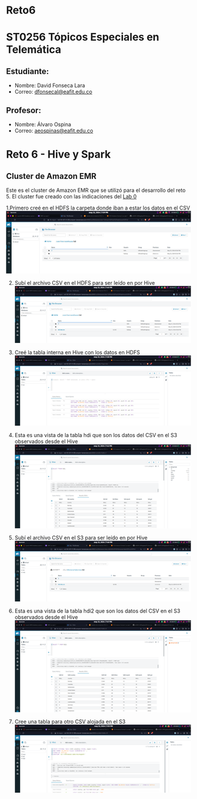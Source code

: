 # Reto6
# ST0256 Tópicos Especiales en Telemática

## Estudiante:
- Nombre: David Fonseca Lara
- Correo: dfonsecal@eafit.edu.co

## Profesor:
- Nombre: Álvaro Ospina
- Correo: aeospinas@eafit.edu.co

# Reto 6 - Hive y Spark
## Cluster de Amazon EMR
Este es el cluster de Amazon EMR que se utilizó para el desarrollo del reto 5. El cluster fue creado con las indicaciones del
[Lab 0](https://github.com/st0263eafit/st0263-241/blob/main/bigdata/00-lab-aws-emr/Install-AWS-EMR.pdf)

1.Primero creé en el HDFS la carpeta donde iban a estar los datos en el CSV
![](./Images/HiveCreadoHDFS.png)

2. Subí el archivo CSV en el HDFS para ser leído en por Hive
![](./Images/ArchivoSubido.png)

3. Creé la tabla interna en Hive con los datos en HDFS
![](./Images/ComandoCrearTabla.png)

4. Esta es una vista de la tabla hdi que son los datos del CSV en el S3 observados desde el Hive
![](./Images/DatosEnLaDB.png)

5. Subí el archivo CSV en el S3 para ser leído en por Hive
![](./Images/DatosS3.png)

6. Esta es una vista de la tabla hdi2 que son los datos del CSV en el S3 observados desde el Hive
![](./Images/DatosTablaExterna.png)

7. Cree una tabla para otro CSV alojada en el S3
![](./Images/CreacionTablaExpo.png)

